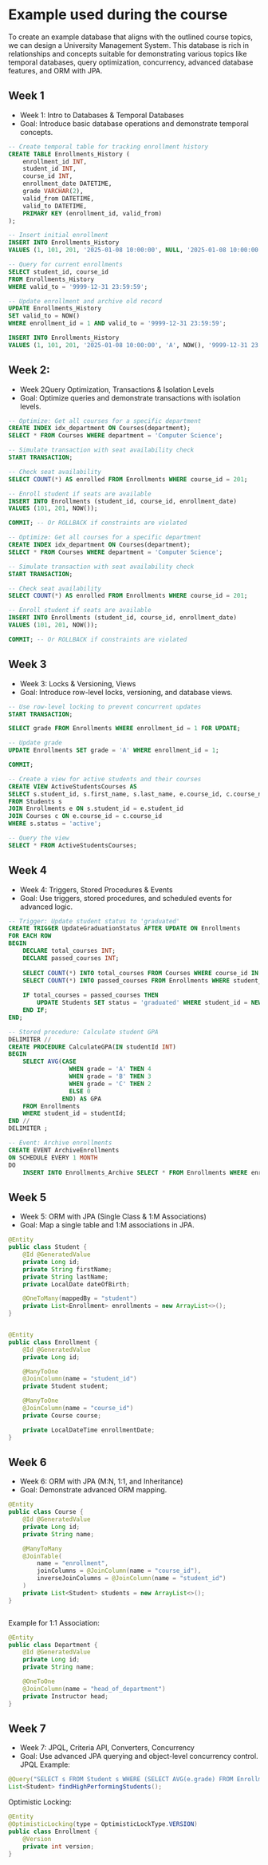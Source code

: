 # Example used during the course
To create an example database that aligns with the outlined course topics, we can design a University Management System. 
This database is rich in relationships and concepts suitable for demonstrating various topics like temporal databases, query optimization, concurrency, advanced database features, and ORM with JPA.

## Week 1
- Week 1: Intro to Databases & Temporal Databases
- Goal: Introduce basic database operations and demonstrate temporal concepts.

```sql
-- Create temporal table for tracking enrollment history
CREATE TABLE Enrollments_History (
    enrollment_id INT,
    student_id INT,
    course_id INT,
    enrollment_date DATETIME,
    grade VARCHAR(2),
    valid_from DATETIME,
    valid_to DATETIME,
    PRIMARY KEY (enrollment_id, valid_from)
);

-- Insert initial enrollment
INSERT INTO Enrollments_History 
VALUES (1, 101, 201, '2025-01-08 10:00:00', NULL, '2025-01-08 10:00:00', '9999-12-31 23:59:59');

-- Query for current enrollments
SELECT student_id, course_id 
FROM Enrollments_History 
WHERE valid_to = '9999-12-31 23:59:59';

-- Update enrollment and archive old record
UPDATE Enrollments_History
SET valid_to = NOW()
WHERE enrollment_id = 1 AND valid_to = '9999-12-31 23:59:59';

INSERT INTO Enrollments_History
VALUES (1, 101, 201, '2025-01-08 10:00:00', 'A', NOW(), '9999-12-31 23:59:59');

```
## Week 2: 
- Week 2Query Optimization, Transactions & Isolation Levels
- Goal: Optimize queries and demonstrate transactions with isolation levels.

```sql
-- Optimize: Get all courses for a specific department
CREATE INDEX idx_department ON Courses(department);
SELECT * FROM Courses WHERE department = 'Computer Science';

-- Simulate transaction with seat availability check
START TRANSACTION;

-- Check seat availability
SELECT COUNT(*) AS enrolled FROM Enrollments WHERE course_id = 201;

-- Enroll student if seats are available
INSERT INTO Enrollments (student_id, course_id, enrollment_date) 
VALUES (101, 201, NOW());

COMMIT; -- Or ROLLBACK if constraints are violated

```
```sql
-- Optimize: Get all courses for a specific department
CREATE INDEX idx_department ON Courses(department);
SELECT * FROM Courses WHERE department = 'Computer Science';

-- Simulate transaction with seat availability check
START TRANSACTION;

-- Check seat availability
SELECT COUNT(*) AS enrolled FROM Enrollments WHERE course_id = 201;

-- Enroll student if seats are available
INSERT INTO Enrollments (student_id, course_id, enrollment_date) 
VALUES (101, 201, NOW());

COMMIT; -- Or ROLLBACK if constraints are violated


```
## Week 3
- Week 3: Locks & Versioning, Views
- Goal: Introduce row-level locks, versioning, and database views.

```sql
-- Use row-level locking to prevent concurrent updates
START TRANSACTION;

SELECT grade FROM Enrollments WHERE enrollment_id = 1 FOR UPDATE;

-- Update grade
UPDATE Enrollments SET grade = 'A' WHERE enrollment_id = 1;

COMMIT;

-- Create a view for active students and their courses
CREATE VIEW ActiveStudentsCourses AS
SELECT s.student_id, s.first_name, s.last_name, e.course_id, c.course_name
FROM Students s
JOIN Enrollments e ON s.student_id = e.student_id
JOIN Courses c ON e.course_id = c.course_id
WHERE s.status = 'active';

-- Query the view
SELECT * FROM ActiveStudentsCourses;


```

## Week 4
- Week 4: Triggers, Stored Procedures & Events
- Goal: Use triggers, stored procedures, and scheduled events for advanced logic.

```sql
-- Trigger: Update student status to 'graduated'
CREATE TRIGGER UpdateGraduationStatus AFTER UPDATE ON Enrollments
FOR EACH ROW
BEGIN
    DECLARE total_courses INT;
    DECLARE passed_courses INT;
    
    SELECT COUNT(*) INTO total_courses FROM Courses WHERE course_id IN (SELECT course_id FROM Enrollments WHERE student_id = NEW.student_id);
    SELECT COUNT(*) INTO passed_courses FROM Enrollments WHERE student_id = NEW.student_id AND grade IS NOT NULL AND grade >= 'C';
    
    IF total_courses = passed_courses THEN
        UPDATE Students SET status = 'graduated' WHERE student_id = NEW.student_id;
    END IF;
END;

-- Stored procedure: Calculate student GPA
DELIMITER //
CREATE PROCEDURE CalculateGPA(IN studentId INT)
BEGIN
    SELECT AVG(CASE 
                 WHEN grade = 'A' THEN 4 
                 WHEN grade = 'B' THEN 3 
                 WHEN grade = 'C' THEN 2 
                 ELSE 0 
               END) AS GPA
    FROM Enrollments
    WHERE student_id = studentId;
END //
DELIMITER ;

-- Event: Archive enrollments
CREATE EVENT ArchiveEnrollments
ON SCHEDULE EVERY 1 MONTH
DO
    INSERT INTO Enrollments_Archive SELECT * FROM Enrollments WHERE enrollment_date < DATE_SUB(NOW(), INTERVAL 1 YEAR);


```
## Week 5
- Week 5: ORM with JPA (Single Class & 1:M Associations)
- Goal: Map a single table and 1:M associations in JPA.

```java
@Entity
public class Student {
    @Id @GeneratedValue
    private Long id;
    private String firstName;
    private String lastName;
    private LocalDate dateOfBirth;

    @OneToMany(mappedBy = "student")
    private List<Enrollment> enrollments = new ArrayList<>();
}



```
```java
@Entity
public class Enrollment {
    @Id @GeneratedValue
    private Long id;

    @ManyToOne
    @JoinColumn(name = "student_id")
    private Student student;

    @ManyToOne
    @JoinColumn(name = "course_id")
    private Course course;

    private LocalDateTime enrollmentDate;
}


```

##  Week 6
- Week 6: ORM with JPA (M:N, 1:1, and Inheritance)
- Goal: Demonstrate advanced ORM mapping.

```java
@Entity
public class Course {
    @Id @GeneratedValue
    private Long id;
    private String name;

    @ManyToMany
    @JoinTable(
        name = "enrollment",
        joinColumns = @JoinColumn(name = "course_id"),
        inverseJoinColumns = @JoinColumn(name = "student_id")
    )
    private List<Student> students = new ArrayList<>();
}



```
Example for 1:1 Association:
```java
@Entity
public class Department {
    @Id @GeneratedValue
    private Long id;
    private String name;

    @OneToOne
    @JoinColumn(name = "head_of_department")
    private Instructor head;
}


```

## Week 7
- Week 7: JPQL, Criteria API, Converters, Concurrency
- Goal: Use advanced JPA querying and object-level concurrency control.
JPQL Example:
```java
@Query("SELECT s FROM Student s WHERE (SELECT AVG(e.grade) FROM Enrollment e WHERE e.student = s) > 3.0")
List<Student> findHighPerformingStudents();

```
Optimistic Locking:
```java
@Entity
@OptimisticLocking(type = OptimisticLockType.VERSION)
public class Enrollment {
    @Version
    private int version;
}


```

